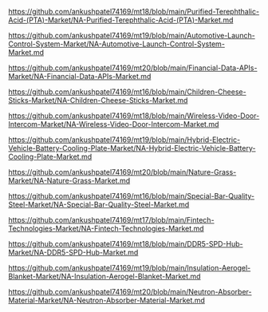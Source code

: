<p><a href="https://github.com/ankushpatel74169/mt18/blob/main/Purified-Terephthalic-Acid-(PTA)-Market/NA-Purified-Terephthalic-Acid-(PTA)-Market.md">https://github.com/ankushpatel74169/mt18/blob/main/Purified-Terephthalic-Acid-(PTA)-Market/NA-Purified-Terephthalic-Acid-(PTA)-Market.md</a></p><p><a href="https://github.com/ankushpatel74169/mt19/blob/main/Automotive-Launch-Control-System-Market/NA-Automotive-Launch-Control-System-Market.md">https://github.com/ankushpatel74169/mt19/blob/main/Automotive-Launch-Control-System-Market/NA-Automotive-Launch-Control-System-Market.md</a></p><p><a href="https://github.com/ankushpatel74169/mt20/blob/main/Financial-Data-APIs-Market/NA-Financial-Data-APIs-Market.md">https://github.com/ankushpatel74169/mt20/blob/main/Financial-Data-APIs-Market/NA-Financial-Data-APIs-Market.md</a></p><p><a href="https://github.com/ankushpatel74169/mt16/blob/main/Children-Cheese-Sticks-Market/NA-Children-Cheese-Sticks-Market.md">https://github.com/ankushpatel74169/mt16/blob/main/Children-Cheese-Sticks-Market/NA-Children-Cheese-Sticks-Market.md</a></p><p><a href="https://github.com/ankushpatel74169/mt18/blob/main/Wireless-Video-Door-Intercom-Market/NA-Wireless-Video-Door-Intercom-Market.md">https://github.com/ankushpatel74169/mt18/blob/main/Wireless-Video-Door-Intercom-Market/NA-Wireless-Video-Door-Intercom-Market.md</a></p><p><a href="https://github.com/ankushpatel74169/mt19/blob/main/Hybrid-Electric-Vehicle-Battery-Cooling-Plate-Market/NA-Hybrid-Electric-Vehicle-Battery-Cooling-Plate-Market.md">https://github.com/ankushpatel74169/mt19/blob/main/Hybrid-Electric-Vehicle-Battery-Cooling-Plate-Market/NA-Hybrid-Electric-Vehicle-Battery-Cooling-Plate-Market.md</a></p><p><a href="https://github.com/ankushpatel74169/mt20/blob/main/Nature-Grass-Market/NA-Nature-Grass-Market.md">https://github.com/ankushpatel74169/mt20/blob/main/Nature-Grass-Market/NA-Nature-Grass-Market.md</a></p><p><a href="https://github.com/ankushpatel74169/mt16/blob/main/Special-Bar-Quality-Steel-Market/NA-Special-Bar-Quality-Steel-Market.md">https://github.com/ankushpatel74169/mt16/blob/main/Special-Bar-Quality-Steel-Market/NA-Special-Bar-Quality-Steel-Market.md</a></p><p><a href="https://github.com/ankushpatel74169/mt17/blob/main/Fintech-Technologies-Market/NA-Fintech-Technologies-Market.md">https://github.com/ankushpatel74169/mt17/blob/main/Fintech-Technologies-Market/NA-Fintech-Technologies-Market.md</a></p><p><a href="https://github.com/ankushpatel74169/mt18/blob/main/DDR5-SPD-Hub-Market/NA-DDR5-SPD-Hub-Market.md">https://github.com/ankushpatel74169/mt18/blob/main/DDR5-SPD-Hub-Market/NA-DDR5-SPD-Hub-Market.md</a></p><p><a href="https://github.com/ankushpatel74169/mt19/blob/main/Insulation-Aerogel-Blanket-Market/NA-Insulation-Aerogel-Blanket-Market.md">https://github.com/ankushpatel74169/mt19/blob/main/Insulation-Aerogel-Blanket-Market/NA-Insulation-Aerogel-Blanket-Market.md</a></p><p><a href="https://github.com/ankushpatel74169/mt20/blob/main/Neutron-Absorber-Material-Market/NA-Neutron-Absorber-Material-Market.md">https://github.com/ankushpatel74169/mt20/blob/main/Neutron-Absorber-Material-Market/NA-Neutron-Absorber-Material-Market.md</a></p>
